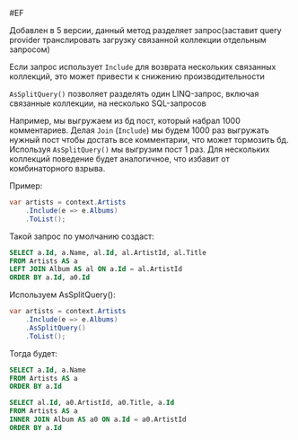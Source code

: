 #EF 

Добавлен в 5 версии, данный метод разделяет запрос(заставит query provider транслировать загрузку связанной коллекции отдельным запросом)

Если запрос использует `Include` для возврата нескольких связанных коллекций, это может привести к снижению производительности

`AsSplitQuery()` позволяет разделять один LINQ-запрос, включая связанные коллекции, на несколько SQL-запросов

Например, мы выгружаем из бд пост, который набрал 1000 комментариев. Делая `Join` (`Include`) мы будем 1000 раз выгружать нужный пост чтобы достать все комментарии, что может тормозить бд. Используя `AsSplitQuery()` мы выгрузим пост 1 раз. Для нескольких коллекций поведение будет аналогичное, что избавит от комбинаторного взрыва.

Пример:
```C#
var artists = context.Artists
    .Include(e => e.Albums)
    .ToList();
```
Такой запрос по умолчанию создаст:
```SQL
SELECT a.Id, a.Name, al.Id, al.ArtistId, al.Title
FROM Artists AS a
LEFT JOIN Album AS al ON a.Id = al.ArtistId
ORDER BY a.Id, a0.Id
```
Используем AsSplitQuery():
```C#
var artists = context.Artists
    .Include(e => e.Albums)
    .AsSplitQuery()
    .ToList();
```
Тогда будет:
```SQL
SELECT a.Id, a.Name
FROM Artists AS a
ORDER BY a.Id

SELECT al.Id, a0.ArtistId, a0.Title, a.Id
FROM Artists AS a
INNER JOIN Album AS a0 ON a.Id = a0.ArtistId
ORDER BY a.Id
```